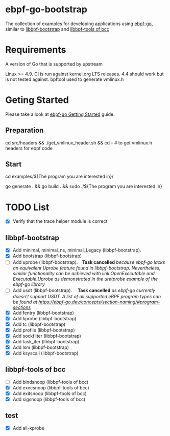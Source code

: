# ebpf-go-bootstrap

The collection of examples for developing applications using [ebpf-go], similar to [libbpf-bootstrap] and [libbpf-tools of bcc]

# Requirements
A version of Go that is supported by upstream

Linux >= 4.9. CI is run against kernel.org LTS releases. 4.4 should work but is not tested against.
bpftool used to generate vmlinux.h

# Geting Started
Please take a look at [ebpf-go Getting Started] guide.

## Preparation
cd src/headers && ./get_vmlinux_header.sh  && cd -   # to get vmlinux.h headers for ebpf code

## Start
cd examples/${The program you are interested in}/

go generate . && go build . && sudo ./${The program you are interested in}

# TODO List
- [x] Verify that the trace helper module is correct
## libbpf-bootstrap
- [x] Add minimal, minimal_ns, minimal_Legacy (libbpf-bootstrap).
- [x] Add bootstrap (libbpf-bootstrap)
- [ ] Add uprobe (libbpf-bootstrap).　**Task cancelled** *because ebpf-go lacks an equivalent Uprobe feature found in libbpf-bootstrap. Nevertheless, similar functionality can be achieved with link.OpenExecutable and Executable.Uprobe as demonstrated in the uretprobe example of the ebpf-go library*
- [ ] Add usdt (libbpf-bootstrap). 　**Task cancelled** *as ebpf-go currently doesn't support USDT. A list of all supported eBPF program types can be found at https://ebpf-go.dev/concepts/section-naming/#program-sections*
- [x] Add fentry (libbpf-bootstrap)
- [x] Add kprobe (libbpf-bootstrap)
- [x] Add tc (libbpf-bootstrap)
- [x] Add profile (libbpf-bootstrap)
- [x] Add sockfilter (libbpf-bootstrap)
- [x] Add task_iter (libbpf-bootstrap)
- [x] Add lsm (libbpf-bootstrap)
- [x] Add ksyscall (libbpf-bootstrap)
## libbpf-tools of bcc
- [ ] Add bindsnoop  (libbpf-tools of bcc)
- [x] Add execsnoop (libbpf-tools of bcc)
- [x] Add exitsnoop (libbpf-tools of bcc)
- [x] Add sigsnoop (libbpf-tools of bcc)

## test
- [x] Add all-kprobe

[ebpf-go Getting Started]: https://ebpf-go.dev/guides/getting-started/
[ebpf-go]: https://github.com/cilium/ebpf
[libbpf-bootstrap]: https://github.com/libbpf/libbpf-bootstrap
[libbpf-tools of bcc]: https://github.com/iovisor/bcc/tree/master/libbpf-tools
